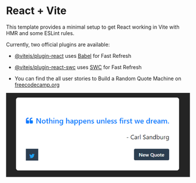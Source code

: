 # React + Vite

This template provides a minimal setup to get React working in Vite with HMR and some ESLint rules.

Currently, two official plugins are available:

- [@vitejs/plugin-react](https://github.com/vitejs/vite-plugin-react/blob/main/packages/plugin-react/README.md) uses [Babel](https://babeljs.io/) for Fast Refresh
- [@vitejs/plugin-react-swc](https://github.com/vitejs/vite-plugin-react-swc) uses [SWC](https://swc.rs/) for Fast Refresh

- You can find the all user stories to Build a Random Quote Machine on [freecodecamp.org](https://www.freecodecamp.org/learn/front-end-development-libraries/front-end-development-libraries-projects/build-a-random-quote-machine)

![Quote](./public/image.png)